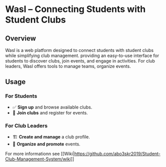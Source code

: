 # Wasl – Connecting Students with Student Clubs

## Overview  
Wasl is a web platform designed to connect students with student clubs while simplifying club management. providing an easy-to-use interface for students to discover clubs, join events, and engage in activities. For club leaders, Wasl offers tools to manage teams, organize events.  


## Usage  
### For Students  
- ✅ **Sign up** and browse available clubs.  
- 📅 **Join clubs** and register for events.    

### For Club Leaders  
- 🏗 **Create and manage** a club profile.  
- 📢 **Organize and promote** events.


For more informationn see [[Wiki|https://github.com/abo3skr2019/Student-Club-Management-System/wiki]]

